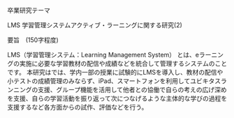 卒業研究テーマ

LMS 学習管理システムアクティブ・ラーニングに関する研究(2)

要旨　(150字程度)

LMS（学習管理システム：Learning Management System） とは、eラーニングの実施に必要な学習教材の配信や成績などを統合して管理するシステムのことです。
本研究はでは、学内一部の授業に試験的にLMSを導入し、教材の配信や小テストの成績管理のみならず、iPad、スマートフォンを利用してユビキタスランニングの支援、グループ機能を活用して他者との協働で自らの考えの広げ深めを支援、自らの学習活動を振り返って次につなげるような主体的な学びの過程を支援するなど各方面からの試作、評価などを行う。
